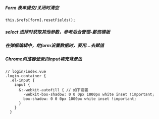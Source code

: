 ##### Form 表单提交/关闭时清空

```
this.$refs[form].resetFields();
```



##### select 选择时获取其他参数，参考后台管理-薪资模板





##### 在弹框编辑中，给form设置数据时，要用...去赋值



##### Chrome浏览器登录页input填充背景色

```
// login/index.vue
.login-container {
  .el-input {
    input {
      &:-webkit-autofill { // 如下设置
        -webkit-box-shadow: 0 0 0px 1000px white inset !important;
        box-shadow: 0 0 0px 1000px white inset !important;
      }
    }
  }
```

